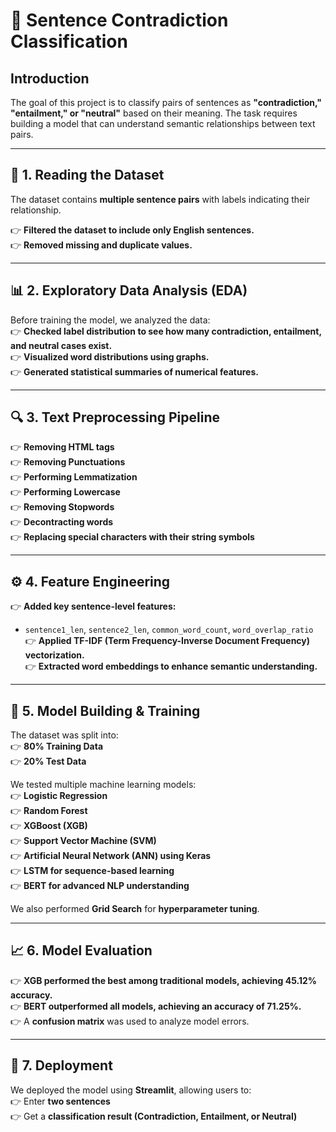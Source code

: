 # 📌 Sentence Contradiction Classification

## **Introduction**  
The goal of this project is to classify pairs of sentences as **"contradiction," "entailment," or "neutral"** based on their meaning. The task requires building a model that can understand semantic relationships between text pairs.

---

## **📂 1. Reading the Dataset**  
The dataset contains **multiple sentence pairs** with labels indicating their relationship.  

👉 **Filtered the dataset to include only English sentences.**  
👉 **Removed missing and duplicate values.**  

---

## **📊 2. Exploratory Data Analysis (EDA)**  
Before training the model, we analyzed the data:  
👉 **Checked label distribution to see how many contradiction, entailment, and neutral cases exist.**  
👉 **Visualized word distributions using graphs.**  
👉 **Generated statistical summaries of numerical features.**  

---

## **🔍 3. Text Preprocessing Pipeline**  
👉 **Removing HTML tags**  
👉 **Removing Punctuations**  
👉 **Performing Lemmatization**  
👉 **Performing Lowercase**  
👉 **Removing Stopwords**  
👉 **Decontracting words**  
👉 **Replacing special characters with their string symbols**  

---

## **⚙️ 4. Feature Engineering**  
👉 **Added key sentence-level features:**  
  - `sentence1_len`, `sentence2_len`, `common_word_count`, `word_overlap_ratio`  
👉 **Applied TF-IDF (Term Frequency-Inverse Document Frequency) vectorization.**  
👉 **Extracted word embeddings to enhance semantic understanding.**  

---

## **🤖 5. Model Building & Training**  

The dataset was split into:  
👉 **80% Training Data**  
👉 **20% Test Data**  

We tested multiple machine learning models:  
👉 **Logistic Regression**  
👉 **Random Forest**  
👉 **XGBoost (XGB)**  
👉 **Support Vector Machine (SVM)**  
👉 **Artificial Neural Network (ANN) using Keras**  
👉 **LSTM for sequence-based learning**  
👉 **BERT for advanced NLP understanding**  

We also performed **Grid Search** for **hyperparameter tuning**.  

---

## **📈 6. Model Evaluation**  

👉 **XGB performed the best among traditional models, achieving 45.12% accuracy.**  
👉 **BERT outperformed all models, achieving an accuracy of 71.25%.**  
👉 A **confusion matrix** was used to analyze model errors.  

---

## **🚀 7. Deployment**  
We deployed the model using **Streamlit**, allowing users to:  
👉 Enter **two sentences**  
👉 Get a **classification result (Contradiction, Entailment, or Neutral)**  


